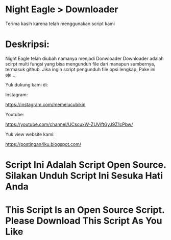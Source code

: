 # Night Eagle > Downloader
Terima kasih karena telah menggunakan script kami
# Deskripsi:

Night Eagle telah diubah namanya menjadi Donwloader
Downloader adalah scirpt multi fungsi yang bisa mengunduh file dari manapun sumbernya, termasuk github. Jika ingin script pengunduh file opsi lengkap, Pake ini aja....

Yuk dukung kami di:

Instagram:

  https://instagram.com/memelucubikin

Youtube:
  
  https://youtube.com/channel/UCscuxW-ZUViftGyJ9Z1cPbw/

Yuk view website kami:
  
  https://postingan4ku.blogspot.com/

# Script Ini Adalah Script Open Source. Silakan Unduh Script Ini Sesuka Hati Anda
# This Script Is an Open Source Script. Please Download This Script As You Like
